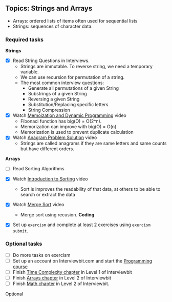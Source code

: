 ## Topics: Strings and Arrays

* Arrays: ordered lists of items often used for sequential lists
* Strings: sequences of character data.

### Required tasks

**Strings**

- [x] Read String Questions in Interviews.
  - Strings are immutable. To reverse string, we need a temporary variable.
  - We can use recursion for permutation of a string.
  - The most common interview questions:
    + Generate all permutations of a given String
    + Substrings of a given String
    + Reversing a given String
    + Substitution/Replacing specific letters
    + String Compression
- [x] Watch [Memoization and Dynamic Programming](https://www.youtube.com/watch?v=P8Xa2BitN3I) video
  - Fibonaci function has big(O) = O(2^n).
  - Memorization can improve with big(O) = O(n)
  - Memorization is used to prevent duplicate calculation
- [x] Watch [Anagram Problem Solution](https://www.youtube.com/watch?v=3MwRGPPB4tw) video
  - Strings are called anagrams if they are same letters and same counts but have different orders.

**Arrays**

- [ ] Read Sorting Algorithms
- [x] Watch [Introduction to Sorting](https://www.youtube.com/watch?v=pkkFqlG0Hds) video
  - Sort is improves the readability of that data, at others to be able to search or extract the data
- [x] Watch [Merge Sort](https://www.youtube.com/watch?v=KF2j-9iSf4Q) video
  - Merge sort using recusion.
**Coding**

- [x] Set up `exercism` and complete at least 2 exercises using `exercism submit`.

### Optional tasks

- [ ] Do more tasks on exercism
- [ ] Set up an account on Interviewbit.com and start the [Programming course](https://www.interviewbit.com/courses/programming/)
- [ ] Finish [Time Complexity chapter](https://www.interviewbit.com/courses/programming/topics/time-complexity) in Level 1 of Interviewbit
- [ ] Finish [Arrays chapter]((https://www.interviewbit.com/courses/programming/topics/arrays/)) in Level 2 of Interviewbit
- [ ] Finish [Math chapter](https://www.interviewbit.com/courses/programming/topics/math/) in Level 2 of Interviewbit.

Optional
